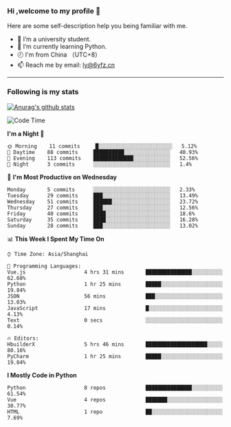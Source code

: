 ### Hi ,welcome to my profile 👋
Here are some self-description help you being familiar with me.
<!--
**liuyunfz/liuyunfz** is a ✨ _special_ ✨ repository because its `README.md` (this file) appears on your GitHub profile.
- 👯 I’m looking to collaborate on ...
- 🤔 I’m looking for help with ...
Here are some ideas to get you started:
-->
- 🏫 I’m a university student.
- 💪 I’m currently learning Python.
- 🕗 I'm from China （UTC+8）
- 📫 Reach me by email: [ly@6yfz.cn](mailto:ly@6yfz.cn)
  
---
### Following is my stats
  
[![Anurag's github stats](https://github-readme-stats.vercel.app/api?username=liuyunfz)](https://github.com/anuraghazra/github-readme-stats)
  
<!--START_SECTION:waka-->
![Code Time](http://img.shields.io/badge/Code%20Time-0%20secs-blue)

**I'm a Night 🦉** 

```text
🌞 Morning    11 commits     █░░░░░░░░░░░░░░░░░░░░░░░░   5.12% 
🌆 Daytime    88 commits     ██████████░░░░░░░░░░░░░░░   40.93% 
🌃 Evening    113 commits    █████████████░░░░░░░░░░░░   52.56% 
🌙 Night      3 commits      ░░░░░░░░░░░░░░░░░░░░░░░░░   1.4%

```
📅 **I'm Most Productive on Wednesday** 

```text
Monday       5 commits      ░░░░░░░░░░░░░░░░░░░░░░░░░   2.33% 
Tuesday      29 commits     ███░░░░░░░░░░░░░░░░░░░░░░   13.49% 
Wednesday    51 commits     ██████░░░░░░░░░░░░░░░░░░░   23.72% 
Thursday     27 commits     ███░░░░░░░░░░░░░░░░░░░░░░   12.56% 
Friday       40 commits     ████░░░░░░░░░░░░░░░░░░░░░   18.6% 
Saturday     35 commits     ████░░░░░░░░░░░░░░░░░░░░░   16.28% 
Sunday       28 commits     ███░░░░░░░░░░░░░░░░░░░░░░   13.02%

```


📊 **This Week I Spent My Time On** 

```text
⌚︎ Time Zone: Asia/Shanghai

💬 Programming Languages: 
Vue.js                   4 hrs 31 mins       ███████████████░░░░░░░░░░   62.68% 
Python                   1 hr 25 mins        █████░░░░░░░░░░░░░░░░░░░░   19.84% 
JSON                     56 mins             ███░░░░░░░░░░░░░░░░░░░░░░   13.03% 
JavaScript               17 mins             █░░░░░░░░░░░░░░░░░░░░░░░░   4.13% 
Text                     0 secs              ░░░░░░░░░░░░░░░░░░░░░░░░░   0.14%

🔥 Editors: 
HbuilderX                5 hrs 46 mins       ████████████████████░░░░░   80.16% 
PyCharm                  1 hr 25 mins        █████░░░░░░░░░░░░░░░░░░░░   19.84%

```

**I Mostly Code in Python** 

```text
Python                   8 repos             ███████████████░░░░░░░░░░   61.54% 
Vue                      4 repos             ███████░░░░░░░░░░░░░░░░░░   30.77% 
HTML                     1 repo              ██░░░░░░░░░░░░░░░░░░░░░░░   7.69%

```



<!--END_SECTION:waka-->
